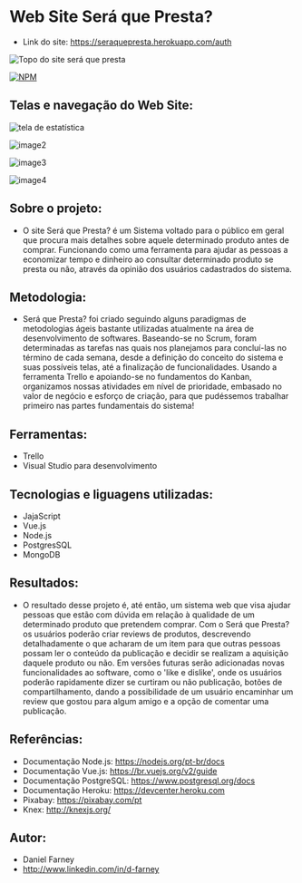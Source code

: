 # Web Site Será que Presta?

- Link do site: https://seraquepresta.herokuapp.com/auth

![Topo do site será que presta](https://user-images.githubusercontent.com/53848638/170397246-45197307-4a02-4a90-a926-cbfb0f606462.PNG)

[![NPM](https://img.shields.io/npm/l/react)](https://github.com/dfarneym/ProjetoWeb/blob/master/LICENCE)

## Telas e navegação do Web Site:

![tela de estatística](https://user-images.githubusercontent.com/53848638/170397572-4f27bad2-4239-45b3-b539-a0f052cc0388.png)

![image2](https://user-images.githubusercontent.com/53848638/170397803-59f1ed5c-a870-4c0d-a8f9-e8b81a3456a9.png)

![image3](https://user-images.githubusercontent.com/53848638/170398023-1c012472-8f27-4e62-a326-6e7205a6ab08.png)

![image4](https://user-images.githubusercontent.com/53848638/170398486-5aa66d2e-5f36-4bcc-bb3e-6c1a192655ac.png)


## Sobre o projeto:

- O site Será que Presta? é um Sistema voltado para o público em geral que procura mais detalhes sobre aquele determinado produto antes de comprar. Funcionando como uma ferramenta para ajudar as pessoas a economizar tempo e dinheiro ao consultar determinado produto se presta ou não, através da opinião dos usuários cadastrados do sistema.

## Metodologia:

- Será que Presta? foi criado seguindo alguns paradigmas de metodologias ágeis bastante utilizadas atualmente na área de desenvolvimento de softwares. Baseando-se no Scrum, foram determinadas as tarefas nas quais nos planejamos para concluí-las no término de cada semana, desde a definição do conceito do sistema e suas possíveis telas, até a finalização de funcionalidades. Usando a ferramenta Trello e apoiando-se no fundamentos do Kanban, organizamos nossas atividades em nível de prioridade, embasado no valor de negócio e esforço de criação, para que pudéssemos trabalhar primeiro nas partes fundamentais do sistema!

## Ferramentas:

- Trello
- Visual Studio para desenvolvimento

## Tecnologias e liguagens utilizadas:

- JajaScript
- Vue.js
- Node.js
- PostgresSQL
- MongoDB

## Resultados:
- O resultado desse projeto é, até então, um sistema web que visa ajudar pessoas que estão com dúvida em relação à qualidade de um determinado produto que pretendem comprar. Com o Será que Presta? os usuários poderão criar reviews de produtos, descrevendo detalhadamente o que acharam de um item para que outras pessoas possam ler o conteúdo da publicação e decidir se realizam a aquisição daquele produto ou não. 
Em versões futuras serão adicionadas novas funcionalidades ao software, como o 'like e dislike', onde os usuários poderão rapidamente dizer se curtiram ou não publicação, botões de compartilhamento, dando a possibilidade de um usuário encaminhar um review que gostou para algum amigo e a opção de comentar uma publicação.

## Referências:
- Documentação Node.js: https://nodejs.org/pt-br/docs
- Documentação Vue.js: https://br.vuejs.org/v2/guide
- Documentação PostgreSQL: https://www.postgresql.org/docs
- Documentação Heroku: https://devcenter.heroku.com
- Pixabay: https://pixabay.com/pt
- Knex: http://knexjs.org/

## Autor:
- Daniel Farney
- http://www.linkedin.com/in/d-farney

